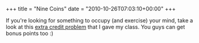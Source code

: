 +++
title = "Nine Coins"
date = "2010-10-26T07:03:10+00:00"
+++

If you're looking for something to occupy (and exercise) your mind, take a look at this <a href="http://joshorndorff.com/sites/default/files/daily/9coins-1.pdf">extra credit problem</a> that I gave my class.  You guys can get bonus points too :)
			